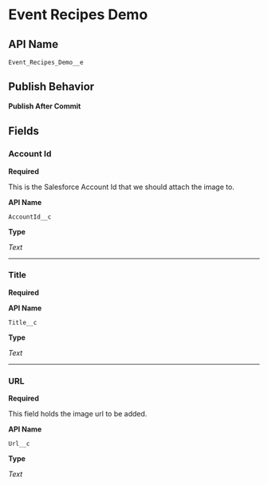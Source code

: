 # Event Recipes Demo

## API Name
`Event_Recipes_Demo__e`

## Publish Behavior

**Publish After Commit**

## Fields
### Account Id
**Required**

This is the Salesforce Account Id that we should attach the image to.

**API Name**

`AccountId__c`

**Type**

*Text*

---
### Title
**Required**

**API Name**

`Title__c`

**Type**

*Text*

---
### URL
**Required**

This field holds the image url to be added.

**API Name**

`Url__c`

**Type**

*Text*